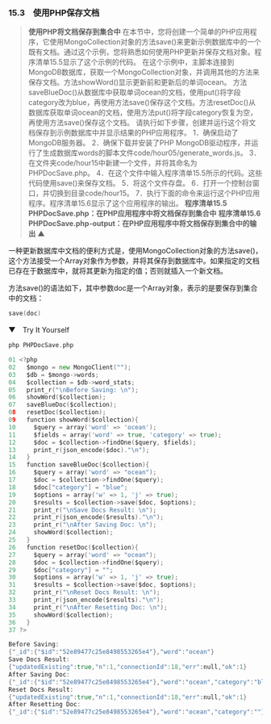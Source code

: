 ### 15.3　使用PHP保存文档

> **使用PHP将文档保存到集合中**
> 在本节中，您将创建一个简单的PHP应用程序，它使用MongoCollection对象的方法save()来更新示例数据库中的一个既有文档。通过这个示例，您将熟悉如何使用PHP更新并保存文档对象。程序清单15.5显示了这个示例的代码。
> 在这个示例中，主脚本连接到MongoDB数据库，获取一个MongoCollection对象，并调用其他的方法来保存文档。方法showWord()显示更新前和更新后的单词ocean。
> 方法saveBlueDoc()从数据库中获取单词ocean的文档，使用put()将字段category改为blue，再使用方法save()保存这个文档。方法resetDoc()从数据库获取单词ocean的文档，使用方法put()将字段category恢复为空，再使用方法save()保存这个文档。
> 请执行如下步骤，创建并运行这个将文档保存到示例数据库中并显示结果的PHP应用程序。
> 1．确保启动了MongoDB服务器。
> 2．确保下载并安装了PHP MongoDB驱动程序，并运行了生成数据库words的脚本文件code/hour05/generate_words.js。
> 3．在文件夹code/hour15中新建一个文件，并将其命名为PHPDocSave.php。
> 4．在这个文件中输入程序清单15.5所示的代码。这些代码使用save()来保存文档。
> 5．将这个文件存盘。
> 6．打开一个控制台窗口，并切换到目录code/hour15。
> 7．执行下面的命令来运行这个PHP应用程序。程序清单15.6显示了这个应用程序的输出。
> **程序清单15.5　PHPDocSave.php：在PHP应用程序中将文档保存到集合中**
> **程序清单15.6　PHPDocSave.php-output：在PHP应用程序中将文档保存到集合中的输出**
> ▲

一种更新数据库中文档的便利方式是，使用MongoCollection对象的方法save()，这个方法接受一个Array对象作为参数，并将其保存到数据库中。如果指定的文档已存在于数据库中，就将其更新为指定的值；否则就插入一个新文档。

方法save()的语法如下，其中参数doc是一个Array对象，表示的是要保存到集合中的文档：

```go
save(doc)
```

▼　Try It Yourself

```go
php PHPDocSave.php
```

```go
01 <?php
02   $mongo = new MongoClient("");
03   $db = $mongo->words;
04   $collection = $db->word_stats;
05   print_r("\nBefore Saving: \n");
06   showWord($collection);
07   saveBlueDoc($collection);
08   resetDoc($collection);
09   function showWord($collection){
10     $query = array('word' => 'ocean');
11     $fields = array('word' => true, 'category' => true);
12     $doc = $collection->findOne($query, $fields);
13     print_r(json_encode($doc)."\n");
14   }
15   function saveBlueDoc($collection){
16     $query = array('word' => "ocean");
17     $doc = $collection->findOne($query);
18     $doc["category"] = "blue";
19     $options = array('w' => 1, 'j' => true);
20     $results = $collection->save($doc, $options);
21     print_r("\nSave Docs Result: \n");
22     print_r(json_encode($results)."\n");
23     print_r("\nAfter Saving Doc: \n");
24     showWord($collection);
25   }
26   function resetDoc($collection){
27     $query = array('word' => "ocean");
28     $doc = $collection->findOne($query);
29     $doc["category"] = "";
30     $options = array('w' => 1, 'j' => true);
31     $results = $collection->save($doc, $options);
32     print_r("\nReset Docs Result: \n");
33     print_r(json_encode($results)."\n");
34     print_r("\nAfter Resetting Doc: \n");
35     showWord($collection);
36   }
37 ?>
```

```go
Before Saving:
{"_id":{"$id":"52e89477c25e8498553265e4"},"word":"ocean"}
Save Docs Result:
{"updatedExisting":true,"n":1,"connectionId":18,"err":null,"ok":1}
After Saving Doc:
{"_id":{"$id":"52e89477c25e8498553265e4"},"word":"ocean","category":"blue"}
Reset Docs Result:
{"updatedExisting":true,"n":1,"connectionId":18,"err":null,"ok":1}
After Resetting Doc:
{"_id":{"$id":"52e89477c25e8498553265e4"},"word":"ocean","category":""}
```


